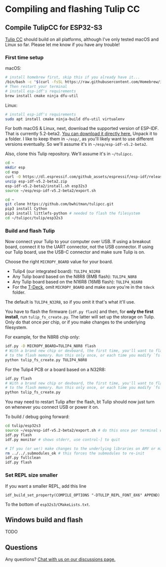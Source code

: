 # Compiling and flashing Tulip CC

## Compile TulipCC for ESP32-S3

[Tulip CC](../README.md) should build on all platforms, although I've only tested macOS and Linux so far. Please let me know if you have any trouble!

### First time setup

macOS:
```bash
# install homebrew first, skip this if you already have it...
/bin/bash -c "$(curl -fsSL https://raw.githubusercontent.com/Homebrew/install/HEAD/install.sh)"
# Then restart your terminal
# install esp-idf's requirements
brew install cmake ninja dfu-util
```

Linux:
```bash
# install esp-idf's requirements
sudo apt install cmake ninja-build dfu-util virtualenv
```

For both macOS & Linux, next, download the supported version of ESP-IDF. That is currently 5.2-beta2. [You can download it directly here.](https://dl.espressif.com/github_assets/espressif/esp-idf/releases/download/v5.2-beta2/esp-idf-v5.2-beta2.zip) Unpack it to a folder. I like to keep them in `~/esp/`, as you'll likely want to use different versions eventually. So we'll assume it's in `~/esp/esp-idf-v5.2-beta2`.

Also, clone this Tulip repository. We'll assume it's in `~/tulipcc`.

```bash
cd ~
mkdir esp
cd esp
curl -O https://dl.espressif.com/github_assets/espressif/esp-idf/releases/download/v5.2-beta2/esp-idf-v5.2-beta2.zip
unzip esp-idf-v5.2-beta2.zip
esp-idf-v5.2-beta2/install.sh esp32s3
source ~/esp/esp-idf-v5.2-beta2/export.sh

cd ~
git clone https://github.com/bwhitman/tulipcc.git 
pip3 install Cython
pip3 install littlefs-python # needed to flash the filesystem
cd ~/tulipcc/tulip/esp32s3
```

### Build and flash Tulip 

Now connect your Tulip to your computer over USB. If using a breakout board, connect it to the UART connector, not the USB connector. If using our Tulip board, use the USB-C connector and make sure Tulip is on. 

Choose the right `MICROPY_BOARD` value for your board. 

 * Tulip4 (our integrated board): `TULIP4_N32R8`
 * Any Tulip board based on the N8R8 (8MB flash): `TULIP4_N8R8`
 * Any Tulip board based on the N16R8 (16MB flash): `TULIP4_N16R8`
 * For the [T-Deck](../tulip/tdeck/README.md), omit `MICROPY_BOARD` and make sure you're in the `tdeck` folder. 

The default is `TULIP4_N32R8`, so if you omit it that's what it'll use.

You have to flash the firmware (`idf.py flash`) and then, for **only the first install**, run `tulip_fs_create.py`. The latter will set up the storage on Tulip. Only do that once per chip, or if you make changes to the underlying filesystem.

For example, for the N8R8 chip only:

```bash
idf.py -D MICROPY_BOARD=TULIP4_N8R8 flash 
# With a brand new chip or devboard, the first time, you'll want to flash Tulip's filesystem 
# to the flash memory. Run this only once, or each time you modify `fs` if you're developing Tulip itself.
python tulip_fs_create.py TULIP4_N8R8
```

For the Tulip4 PCB or a board based on a N32R8:

```bash
idf.py flash 
# With a brand new chip or devboard, the first time, you'll want to flash Tulip's filesystem 
# to the flash memory. Run this only once, or each time you modify `fs` if you're developing Tulip itself.
python tulip_fs_create.py
```

You may need to restart Tulip after the flash, bt Tulip should now just turn on whenever you connect USB or power it on. 

To build / debug going forward:

```bash
cd tulip/esp32s3
source ~/esp/esp-idf-v5.2-beta2/export.sh # do this once per terminal window
idf.py flash
idf.py monitor # shows stderr, use control-] to quit

# If you (or we!) make changes to the underlying libraries on AMY or micropython, you want to fully clean the build 
rm ../../.submodules_ok # this forces the submodules to re-init
idf.py fullclean
idf.py flash
```

### Set REPL size smaller

If you want a smaller REPL, add this line

```
idf_build_set_property(COMPILE_OPTIONS "-DTULIP_REPL_FONT_8X6" APPEND)
```

To the bottom of `esp32s3/CMakeLists.txt`.


## Windows build and flash

TODO 

## Questions

Any questions? [Chat with us on our discussions page.](https://github.com/bwhitman/tulipcc/discussions)

